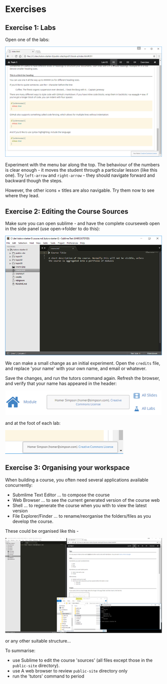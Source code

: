 # Exercises

## Exercise 1: Labs

Open one of the labs:

![](img/14.png)

Experiment with the menu bar along the top. The behaviour of the numbers is clear enough - it moves the student through a particular lesson (like this one). Try `left-arrow` and `right-arrow` - they should navigate forward and backward though the steps.

However, the other icons + titles are also navigable. Try them now to see where they lead.

## Exercise 2: Editing the Course Sources

Make sure you can open sublime - and have the complete courseweb open in the side panel (use open->folder to do this):

![](img/18.png)

We can make a small change as an initial experiment. Open the `credits` file, and replace 'your name' with your own name, and email or whatever.

Save the changes, and run the tutors command again. Refresh the browser, and verify that your name has appeared in the header:

![](img/19.png)

and at the foot of each lab:

![](img/20.png)

## Exercise 3: Organising your workspace

When building a course, you often need several applications available concurrently:

- Submlime Text Editor ... to compose the course
- Web Browser ... to see the current generated version of the course web
- Shell ... to regenerate the course when you with to view the latest version
- File Explorer/Finder ... to rename/reorganise the folders/files as you develop the course.

These could be organised like this -

![](img/21.png)

or any other suitable structure...

To summarise:

- use Sublime to edit the course 'sources' (all files except those in the `public-site` directory).
- use A web browser to review `public-site` directory only
- run the 'tutors' command to period